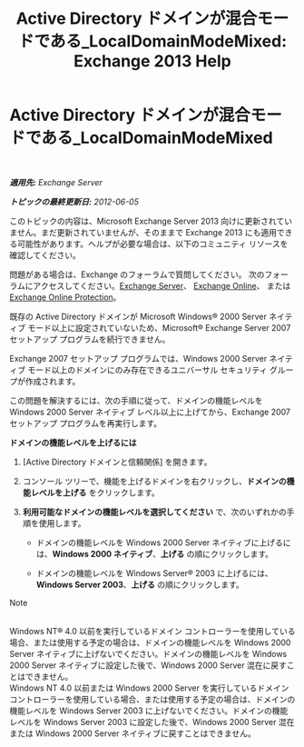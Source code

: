 ﻿---
title: 'Active Directory ドメインが混合モードである_LocalDomainModeMixed: Exchange 2013 Help'
TOCTitle: Active Directory ドメインが混合モードである_LocalDomainModeMixed
ms:assetid: a6affcfe-7264-455b-8e5c-683fa87383f1
ms:mtpsurl: https://technet.microsoft.com/ja-jp/library/ms.exch.setupreadiness.localdomainmodemixed(v=EXCHG.150)
ms:contentKeyID: 48269899
ms.date: 04/24/2018
mtps_version: v=EXCHG.150
ms.translationtype: HT
---

# Active Directory ドメインが混合モードである\_LocalDomainModeMixed

 

_**適用先:** Exchange Server_

_**トピックの最終更新日:** 2012-06-05_

このトピックの内容は、Microsoft Exchange Server 2013 向けに更新されていません。まだ更新されていませんが、そのままで Exchange 2013 にも適用できる可能性があります。ヘルプが必要な場合は、以下のコミュニティ リソースを確認してください。

問題がある場合は、Exchange のフォーラムで質問してください。 次のフォーラムにアクセスしてください。[Exchange Server](https://go.microsoft.com/fwlink/p/?linkid=60612)、 [Exchange Online](https://go.microsoft.com/fwlink/p/?linkid=267542)、 または [Exchange Online Protection](https://go.microsoft.com/fwlink/p/?linkid=285351)。

既存の Active Directory ドメインが Microsoft Windows® 2000 Server ネイティブ モード以上に設定されていないため、Microsoft® Exchange Server 2007 セットアップ プログラムを続行できません。

Exchange 2007 セットアップ プログラムでは、Windows 2000 Server ネイティブ モード以上のドメインにのみ存在できるユニバーサル セキュリティ グループが作成されます。

この問題を解決するには、次の手順に従って、ドメインの機能レベルを Windows 2000 Server ネイティブ レベル以上に上げてから、Exchange 2007 セットアップ プログラムを再実行します。

**ドメインの機能レベルを上げるには**

1.  \[Active Directory ドメインと信頼関係\] を開きます。

2.  コンソール ツリーで、機能を上げるドメインを右クリックし、<strong>ドメインの機能レベルを上げる</strong> をクリックします。

3.  <strong>利用可能なドメインの機能レベルを選択してください</strong> で、次のいずれかの手順を使用します。
    
      - ドメインの機能レベルを Windows 2000 Server ネイティブに上げるには、<strong>Windows 2000 ネイティブ</strong>、<strong>上げる</strong> の順にクリックします。
    
      - ドメインの機能レベルを Windows Server® 2003 に上げるには、<strong>Windows Server 2003</strong>、<strong>上げる</strong> の順にクリックします。


> [!NOTE]
> <BR>Windows NT® 4.0 以前を実行しているドメイン コントローラーを使用している場合、または使用する予定の場合は、ドメインの機能レベルを Windows 2000 Server ネイティブに上げないでください。ドメインの機能レベルを Windows 2000 Server ネイティブに設定した後で、Windows 2000 Server 混在に戻すことはできません。<BR>Windows NT 4.0 以前または Windows 2000 Server を実行しているドメイン コントローラーを使用している場合、または使用する予定の場合は、ドメインの機能レベルを Windows Server 2003 に上げないでください。ドメインの機能レベルを Windows Server 2003 に設定した後で、Windows 2000 Server 混在または Windows 2000 Server ネイティブに戻すことはできません。




